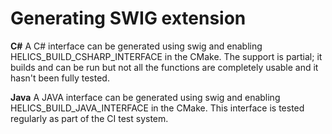 # Generating SWIG extension

**C#**
A C# interface can be generated using swig and enabling HELICS_BUILD_CSHARP_INTERFACE in the CMake. The support is partial; it builds and can be run but not all the functions are completely usable and it hasn't been fully tested.

**Java**
A JAVA interface can be generated using swig and enabling HELICS_BUILD_JAVA_INTERFACE in the CMake. This interface is tested regularly as part of the CI test system.
